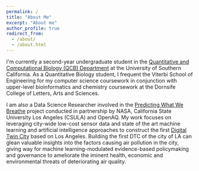 ```yaml
---
permalink: /
title: "About Me"
excerpt: "About me"
author_profile: true
redirect_from: 
  - /about/
  - /about.html
---
```


I'm currently a second-year undergraduate student in the [Quantitative and Computational Biology (QCB) Department](https://www.qcb-dornsife.usc.edu/) at the University of Southern California. As a Quantitative Biology student, I frequent the Viterbi School of Engineering for my computer science coursework in conjunction with upper-level bioinformatics and chemistry coursework at the Dornsife College of Letters, Arts and Sciences. 

I am also a Data Science Researcher involved in the [Predicting What We Breathe](https://airquality.lacity.org/) project conducted in partnership by NASA, California State University Los Angeles (CSULA) and OpenAQ. My work focuses on leveraging city-wide low-cost sensor data and state of the art machine learning and artificial intelligence approaches to construct the first [Digital Twin City](https://www.sciencedirect.com/science/article/pii/S2096232021000238) based on Los Angeles. Building the first DTC of the city of LA can glean valuable insights into the factors causing air pollution in the city, giving way for machine learning-modulated evidence-based policymaking and governance to ameliorate the iminent health, economic and environmental threats of deteriorating air quality. 


